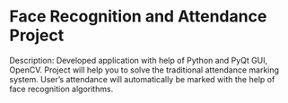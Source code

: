 # Face Recognition and Attendance Project

Description: Developed application with help of Python and PyQt GUI, OpenCV. Project will help you to solve the traditional attendance marking system. User’s attendance will automatically be marked with the help of face recognition algorithms.
